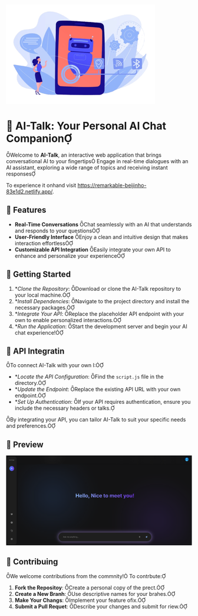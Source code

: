 ![AI-Talk logo](assets/Readme-asset/Ass1.png)
# 🤖 AI-Talk: Your Personal AI Chat Companion
Welcome to **AI-Talk**, an interactive web application that brings conversational AI to your fingertips Engage in real-time dialogues with an AI assistant, exploring a wide range of topics and receiving instant responses

To experience it onhand visit https://remarkable-beijinho-83e1d2.netlify.app/.

## 🌟 Features

- **Real-Time Conversations** Chat seamlessly with an AI that understands and responds to your questions
- **User-Friendly Interface** Enjoy a clean and intuitive design that makes interaction effortless
- **Customizable API Integration** Easily integrate your own API to enhance and personalize your experience

## 🚀 Getting Started

1. **Clone the Repository*: Download or clone the AI-Talk repository to your local machine.
2. **Install Dependencies*: Navigate to the project directory and install the necessary packages.
3. **Integrate Your API*: Replace the placeholder API endpoint with your own to enable personalized interactions.
4. **Run the Application*: Start the development server and begin your AI chat experience!

## 🔧 API Integratin

To connect AI-Talk with your own I:

- **Locate the API Configuration*: Find the `script.js` file in the directory.
- **Update the Endpoint*: Replace the existing API URL with your own endpoint.
- **Set Up Authentication*: If your API requires authentication, ensure you include the necessary headers or talks.

By integrating your API, you can tailor AI-Talk to suit your specific needs and preferences.

## 📸 Preview

![AI-Talk Screenshot](assets/Readme-asset/screenshot.png)

## 🤝 Contribuing

We welcome contributions from the commnity! To contrbute:

1. **Fork the Repositoy**: Create a personal copy of the prect.
2. **Create a New Branh**: Use descriptive names for your brahes.
3. **Make Your Changs**: Implement your feature ofix.
4. **Submit a Pull Requet**: Describe your changes and submit for riew.
